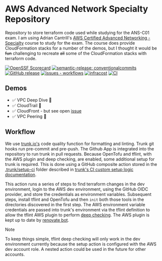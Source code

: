 # AWS Advanced Network Specialty Repository

Repository to store terraform code used while studying for the ANS-C01 exam. I am using Adrian Cantrill's [AWS Certified Advanced Networking - Specialty](https://learn.cantrill.io/p/aws-certified-advanced-networking-specialty) course to study for the exam. The course does provide CloudFormation stacks for a number of the demos, but I thought it would be ~~fun~~ challenging to recreate ~~all~~ some of the CloudFormation stacks with terraform code.

[![OpenSSF Scorecard](https://api.scorecard.dev/projects/github.com/3ware/aws-network-speciality/badge)](https://scorecard.dev/viewer/?uri=github.com/3ware/aws-network-speciality) [![semantic-release: conventionalcommits](https://img.shields.io/badge/semantic--release-conventionalcommits-blue?logo=semantic-release)](https://github.com/semantic-release/semantic-release) [![GitHub release](https://img.shields.io/github/release/3ware/aws-network-speciality?include_prereleases=&sort=semver&color=yellow)](https://github.com/3ware/workflows/aws-network-speciality/) [![issues - workflows](https://img.shields.io/github/issues/3ware/aws-network-speciality)](https://github.com/3ware/aws-network-speciality/issues) [![infracost](https://img.shields.io/endpoint?url=https://dashboard.api.infracost.io/shields/json/ee68bc5e-0846-48a1-9604-f0b69656619d/repos/6ed3ecbf-a95a-4051-a22a-85d43185ae51/branch/aa09234f-aace-4239-9083-5f38ebb6e5f2)](https://dashboard.infracost.io/org/3ware-lxub1/repos/6ed3ecbf-a95a-4051-a22a-85d43185ae51?tab=settings) [![CI](https://img.shields.io/github/actions/workflow/status/3ware/aws-network-speciality/tofu-ci.yaml?label=CI&logo=githubactions&logoColor=white)](https://github.com/3ware/workflows/actions/aws-network-speciality/tofu-ci.yaml)

## Demos

- :white_check_mark: VPC Deep Dive :rocket:
- :white_check_mark: CloudTrail :rocket:
- :white_check_mark: CloudFront - but see open [issue](https://github.com/3ware/aws-network-speciality/issues/8)
- :white_check_mark: VPC Peering :rocket:

## Workflow

We use [trunk.io's](https://trunk.io) code quality function for formatting and linting. Trunk git hooks run pre-commit and pre-push. The Github App is integrated into the repository to run trunk in pull requests. Because OpenTofu and tflint, with the AWS plugin and deep checking, are enabled, some additional setup for trunk is required. This is done using a GitHub composite action stored in the [.trunk/setup-ci](.trunk/setup-ci) folder described in [trunk's CI custom setup logic documentation](https://docs.trunk.io/code-quality/setup-and-installation/github-integration#optional-custom-setup-logic).

This action runs a series of steps to find terraform changes in the dev environment, login to the AWS dev environment, using the GitHub OIDC provider, and store the credentials as environment variables. Subsequent steps, install tflint and OpenTofu and then `init` both those tools in the directories discovered in the first step. The AWS environment variable credentials are passed into trunk's environment via the tflint definition to allow the tflint AWS plugin to perform [deep checking](https://github.com/terraform-linters/tflint-ruleset-aws/blob/master/docs/deep_checking.md). The AWS plugin is kept up to date by [renovate bot](https://docs.renovatebot.com/modules/manager/tflint-plugin/).

> [!NOTE]
> To keep things simple, tflint deep checking will only work in the dev environment currently because the setup action is configured with the AWS dev account role. A nested action could be used in the future for other accounts.
